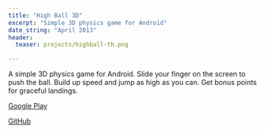 ```yaml
---
title: "High Ball 3D"
excerpt: "Simple 3D physics game for Android"
date_string: "April 2013"
header:
  teaser: projects/highball-th.png

---
```


A simple 3D physics game for Android. Slide your finger on the screen to push the ball. Build up speed and jump as high as you can. Get bonus points for graceful landings.

[Google Play](https://play.google.com/store/apps/details?id=meshlabs.hiball)

[GitHub](https://github.com/meshulam/HighBall3D)
